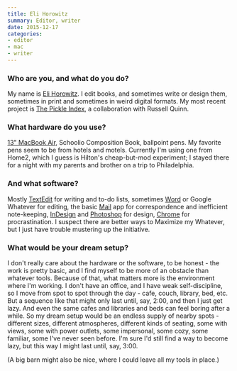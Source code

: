 ```yaml
---
title: Eli Horowitz
summary: Editor, writer
date: 2015-12-17
categories:
- editor
- mac
- writer
---
```


### Who are you, and what do you do?

My name is [Eli Horowitz](http://www.elihorowitz.net/ "Eli's website."). I edit books, and sometimes write or design them, sometimes in print and sometimes in weird digital formats. My most recent project is [The Pickle Index](http://www.thepickleindex.com/ "Eli and Russell's novel project."), a collaboration with Russell Quinn.

### What hardware do you use?

[13" MacBook Air][macbook-air], Schoolio Composition Book, ballpoint pens. My favorite pens seem to be from hotels and motels. Currently I'm using one from Home2, which I guess is Hilton's cheap-but-mod experiment; I stayed there for a night with my parents and brother on a trip to Philadelphia.

### And what software?

Mostly [TextEdit][] for writing and to-do lists, sometimes [Word][] or Google Whatever for editing, the basic [Mail][] app for correspondence and inefficient note-keeping, [InDesign][] and [Photoshop][] for design, [Chrome][] for procrastination. I suspect there are better ways to Maximize my Whatever, but I just have trouble mustering up the initiative.

### What would be your dream setup?

I don't really care about the hardware or the software, to be honest - the work is pretty basic, and I find myself to be more of an obstacle than whatever tools. Because of that, what matters more is the environment where I'm working. I don't have an office, and I have weak self-discipline, so I move from spot to spot through the day - cafe, couch, library, bed, etc. But a sequence like that might only last until, say, 2:00, and then I just get lazy. And even the same cafes and libraries and beds can feel boring after a while. So my dream setup would be an endless supply of nearby spots - different sizes, different atmospheres, different kinds of seating, some with views, some with power outlets, some impersonal, some cozy, some familiar, some I've never seen before. I'm sure I'd still find a way to become lazy, but this way I might last until, say, 3:00.

(A big barn might also be nice, where I could leave all my tools in place.)

[chrome]: https://www.google.com/intl/en/chrome/browser/ "A WebKit-based browser, where each tab runs in its own thread."
[indesign]: https://www.adobe.com/products/indesign.html "A desktop/web publishing application."
[macbook-air]: https://www.apple.com/macbook-air/ "A very thin laptop."
[mail]: https://en.wikipedia.org/wiki/Mail_(application) "The default Mac OS X mail client."
[photoshop]: https://www.adobe.com/products/photoshop.html "A bitmap image editor."
[textedit]: http://web.archive.org/web/20200525165141/https://support.apple.com/en-us/HT2523 "A text editor included with Mac OS X."
[word]: https://products.office.com/en-us/word "A document editor."

